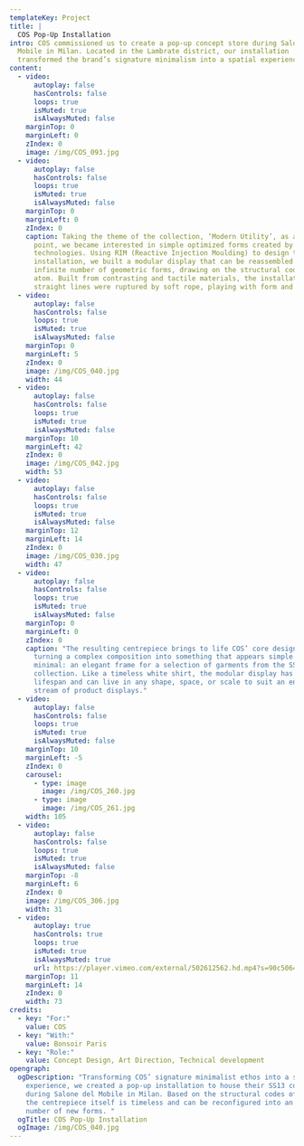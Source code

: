 ```yaml
---
templateKey: Project
title: |
  COS Pop-Up Installation
intro: COS commissioned us to create a pop-up concept store during Salone del
  Mobile in Milan. Located in the Lambrate district, our installation
  transformed the brand’s signature minimalism into a spatial experience.
content:
  - video:
      autoplay: false
      hasControls: false
      loops: true
      isMuted: true
      isAlwaysMuted: false
    marginTop: 0
    marginLeft: 0
    zIndex: 0
    image: /img/COS_093.jpg
  - video:
      autoplay: false
      hasControls: false
      loops: true
      isMuted: true
      isAlwaysMuted: false
    marginTop: 0
    marginLeft: 0
    zIndex: 0
    caption: Taking the theme of the collection, ‘Modern Utility’, as a starting
      point, we became interested in simple optimized forms created by modern
      technologies. Using RIM (Reactive Injection Moulding) to design the
      installation, we built a modular display that can be reassembled into an
      infinite number of geometric forms, drawing on the structural codes of the
      atom. Built from contrasting and tactile materials, the installation’s
      straight lines were ruptured by soft rope, playing with form and function.
  - video:
      autoplay: false
      hasControls: false
      loops: true
      isMuted: true
      isAlwaysMuted: false
    marginTop: 0
    marginLeft: 5
    zIndex: 0
    image: /img/COS_040.jpg
    width: 44
  - video:
      autoplay: false
      hasControls: false
      loops: true
      isMuted: true
      isAlwaysMuted: false
    marginTop: 10
    marginLeft: 42
    zIndex: 0
    image: /img/COS_042.jpg
    width: 53
  - video:
      autoplay: false
      hasControls: false
      loops: true
      isMuted: true
      isAlwaysMuted: false
    marginTop: 12
    marginLeft: 14
    zIndex: 0
    image: /img/COS_030.jpg
    width: 47
  - video:
      autoplay: false
      hasControls: false
      loops: true
      isMuted: true
      isAlwaysMuted: false
    marginTop: 0
    marginLeft: 0
    zIndex: 0
    caption: "The resulting centrepiece brings to life COS’ core design ethos,
      turning a complex composition into something that appears simple and
      minimal: an elegant frame for a selection of garments from the SS13
      collection. Like a timeless white shirt, the modular display has no
      lifespan and can live in any shape, space, or scale to suit an endless
      stream of product displays."
  - video:
      autoplay: false
      hasControls: false
      loops: true
      isMuted: true
      isAlwaysMuted: false
    marginTop: 10
    marginLeft: -5
    zIndex: 0
    carousel:
      - type: image
        image: /img/COS_260.jpg
      - type: image
        image: /img/COS_261.jpg
    width: 105
  - video:
      autoplay: false
      hasControls: false
      loops: true
      isMuted: true
      isAlwaysMuted: false
    marginTop: -8
    marginLeft: 6
    zIndex: 0
    image: /img/COS_306.jpg
    width: 31
  - video:
      autoplay: true
      hasControls: true
      loops: true
      isMuted: true
      isAlwaysMuted: true
      url: https://player.vimeo.com/external/502612562.hd.mp4?s=90c5064293cd94b236a60d70d10abece4564b3cb&profile_id=174
    marginTop: 11
    marginLeft: 14
    zIndex: 0
    width: 73
credits:
  - key: "For:"
    value: COS
  - key: "With:"
    value: Bonsoir Paris
  - key: "Role:"
    value: Concept Design, Art Direction, Technical development
opengraph:
  ogDescription: "Transforming COS’ signature minimalist ethos into a spatial
    experience, we created a pop-up installation to house their SS13 collection
    during Salone del Mobile in Milan. Based on the structural codes of an atom,
    the centrepiece itself is timeless and can be reconfigured into an infinite
    number of new forms. "
  ogTitle: COS Pop-Up Installation
  ogImage: /img/COS_040.jpg
---
```

